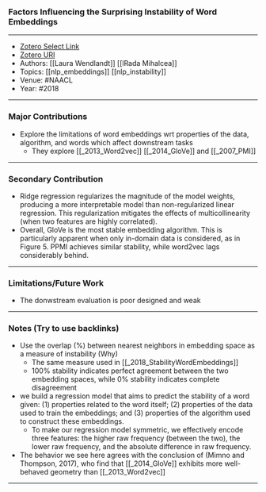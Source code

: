### Factors Influencing the Surprising Instability of Word Embeddings
---
- [Zotero Select Link](zotero://select/groups/2480461/items/ZE6KNFCC)
- [Zotero URI](https://www.zotero.org/groups/2480461/items/ZE6KNFCC)
- Authors: [[Laura Wendlandt]] [[lRada Mihalcea]]
- Topics: [[nlp_embeddings]] [[nlp_instability]]
- Venue: #NAACL
- Year: #2018
---
### Major Contributions
- Explore the limitations of word embeddings wrt properties of the data, algorithm, and words which affect downstream tasks
	- They explore [[_2013_Word2vec]] [[_2014_GloVe]] and [[_2007_PMI]]

---
### Secondary Contribution
- Ridge regression regularizes the magnitude of the model weights, producing a more interpretable model than non-regularized linear regression. This regularization mitigates the effects of multicollinearity (when two features are highly correlated).
- Overall, GloVe is the most stable embedding algorithm. This is particularly apparent when only in-domain data is considered, as in Figure 5. PPMI achieves similar stability, while word2vec lags considerably behind.
---
### Limitations/Future Work
- The donwstream evaluation is poor designed and weak
---
### Notes (Try to use backlinks)
- Use the overlap (%) between nearest neighbors in embedding space as a measure of instability (Why)
	- The same measure used in [[_2018_StabilityWordEmbeddings]]
	- 100% stability indicates perfect agreement between the two embedding spaces, while 0% stability indicates complete disagreement
- we build a regression model that aims to predict the stability of a word given: (1) properties related to the word itself; (2) properties of the data used to train the embeddings; and (3) properties of the algorithm used to construct these embeddings.
	- To make our regression model symmetric, we effectively encode three features: the higher raw frequency (between the two), the lower raw frequency, and the absolute difference in raw frequency.
- The behavior we see here agrees with the conclusion of (Mimno and Thompson, 2017), who find that [[_2014_GloVe]] exhibits more well-behaved geometry than [[_2013_Word2vec]]
---
